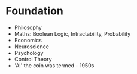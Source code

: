 # Foundation

* Philosophy
* Maths: Boolean Logic, Intractability, Probability
* Economics
* Neuroscience
* Psychology
* Control Theory
* 'AI' the coin was termed - 1950s

